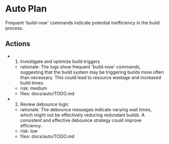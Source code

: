 # Auto Plan

Frequent 'build-now' commands indicate potential inefficiency in the build process.

## Actions
- 1. Investigate and optimize build triggers
  - rationale: The logs show frequent 'build-now' commands, suggesting that the build system may be triggering builds more often than necessary. This could lead to resource wastage and increased build times.
  - risk: medium
  - files: docs/auto/TODO.md
- 2. Review debounce logic
  - rationale: The debounce messages indicate varying wait times, which might not be effectively reducing redundant builds. A consistent and effective debounce strategy could improve efficiency.
  - risk: low
  - files: docs/auto/TODO.md
